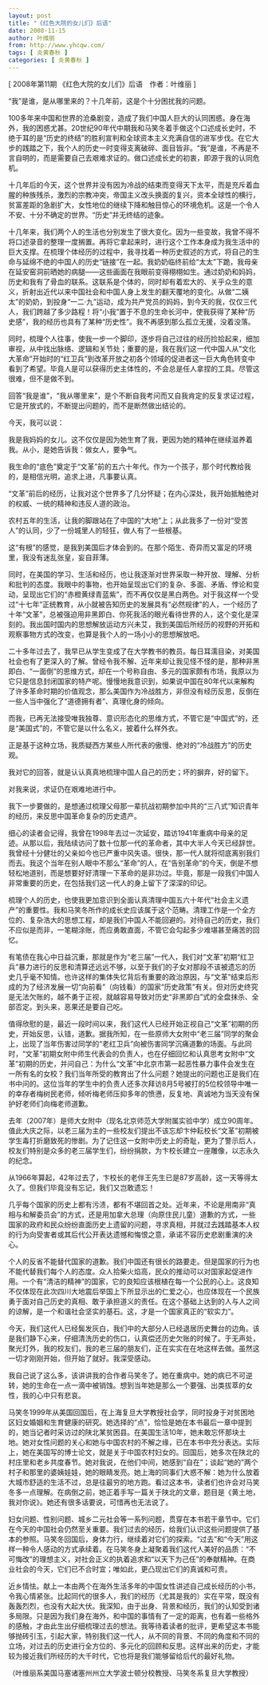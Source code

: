 ```yaml
---
layout: post
title: "《红色大院的女儿们》后语"
date: 2008-11-15
author: 叶维丽
from: http://www.yhcqw.com/
tags: [ 炎黄春秋 ]
categories: [ 炎黄春秋 ]
---
```



[ 2008年第11期 《红色大院的女儿们》后语　作者：叶维丽 ]

“我”是谁，是从哪里来的？十几年前，这是个十分困扰我的问题。


100多年来中国和世界的沧桑剧变，造成了我们中国人巨大的认同困惑。身在海外，我的困惑尤甚。20世纪90年代中期我和马笑冬着手做这个口述成长史时，不绝于耳的是“历史的终结”的胜利宣判和全球资本主义充满自信的进军步伐。在它大步的践踏之下，我个人的历史一时变得支离破碎、面目皆非。“我”是谁，不再是不言自明的，而是需要自己去艰难求证的。做口述成长史的初衷，即源于我的认同危机。


十几年后的今天，这个世界并没有因为冷战的结束而变得天下太平，而是充斥着血腥的种族残杀，激烈的宗教冲突，帝国主义改头换面的复兴，资本全球性的横行，贫富差距的急剧扩大，女性地位的继续下降和触目惊心的环境危机。这是一个令人不安、十分不确定的世界。“历史”并无终结的迹象。


十几年来，我们两个人的生活也分别发生了很大变化。因为一些变故，我曾不得不将口述录音的整理一度搁置。再将它拿起来时，进行这个工作本身成为我生活中的巨大支撑。在梳理个体经历的过程中，我寻找着一种历史叙述的方式，将自己的生命与延绵不绝的中国人的历史“链接”在一起。我奶奶临终前给“太太”下跪，我母亲在延安窑洞前晒她的病腿——这些画面在我眼前变得栩栩如生。通过奶奶和妈妈，历史和我有了骨血的联系。这联系是个体的，同时却有着宏大的、关乎众生的意义，折射出近代以来中国社会和中国人身上发生的翻天覆地的变化。从做“二姨太”的奶奶，到投身“一二·九”运动，成为共产党员的妈妈，到今天的我，仅仅三代人，我们跨越了多少路程！将“小我”置于不息的生命长河中，使我获得了某种“历史感”，我的经历也具有了某种“历史性”。我不再感到那么孤立无援，没着没落。


同时，梳理个人往事，使我一步一个脚印，逐步将自己过往的经历捡拾起来，细加审视，从中找出脉络、逻辑和关节处；重要的是，我在我们这一代中国人从“文化大革命”开始时的“红卫兵”到改革开放之初各个领域的促进者这一巨大角色转变中看到了希望。毕竟人是可以获得历史主体性的，不会总是任人拿捏的工具。尽管这很难，但不是做不到。

回答“我是谁”，“我从哪里来”，是个不断自我考问而又自我肯定的反复求证过程，它是开放式的，不断提出问题的，而不是断然做出结论的。

今天，我可以说：

我是我妈妈的女儿。这不仅仅是因为她生育了我，更因为她的精神在继续滋养着我。从小，是她告诉我：做女人，要争气。

我生命的“底色”奠定于“文革”前的五六十年代。作为一个孩子，那个时代教给我的，是相信光明，追求上进，凡事要认真。

“文革”前后的经历，让我对这个世界多了几分怀疑；在内心深处，我开始抵触绝对的权威、一统的精神和违反人道的政治。

农村五年的生活，让我的脚跟站在了中国的“大地”上；从此我多了一份对“受苦人”的认同，少了一份城里人的轻狂，做人有了一些根基。

这“有根”的感觉，是我到美国后才体会到的。在那个陌生、奇异而又富足的环境里，我没有迷乱张皇，妄自菲薄。


同时，在美国的学习、生活和经历，也让我逐渐对世界采取一种开放、理解、分析和批判的态度。我眼中的事物，也开始呈现出它们的复杂、多面、矛盾、悖论和变动，呈现出它们的“赤橙黄绿青蓝紫”，而不再仅仅是黑白两色。对于我这样一个受过“十七年”正统教育，从小就被告知历史的发展具有“必然规律”的人，一个经历了十年“文革”，总被强迫用非黑即白、你死我活的眼光看待世界的人，这个变化是深刻的。我出国时国内的思想解放运动方兴未艾，我到美国后所经历的视野的开拓和观察事物方式的改变，也算是我个人的一场小小的思想解放吧。


二十多年过去了，我早已从学生变成了在大学教书的教员。每日耳濡目染，对美国社会也有了更深入的了解。曾经令我不解、近年来却让我见怪不怪的是，那种非黑即白、“一面倒”的思维方式，却在一个号称自由、多元的国家颇有市场，我原以为它只是信息封闭国家的特产呢。慢慢地我意识到，如果说中国在80年代以来解构了许多革命时期的价值观念，那么美国作为冷战胜方，非但没有经历反思，反倒在一些人当中强化了“道德拥有者”、真理化身的倾向。

而我，已再无法接受唯我独尊、意识形态化的思维方式，不管它是“中国式”的，还是“美国式”的，不管它是以什么名义，披着什么样外衣。

正是基于这种立场，我质疑西方某些人所代表的傲慢、绝对的“冷战胜方”的历史观。

我对它的回答，就是认认真真地梳理中国人自己的历史；坏的摒弃，好的留下。

对我来说，求证仍在艰难地进行中。

我下一步要做的，是想通过梳理父母那一辈抗战初期参加中共的“三八式”知识青年的经历，来反思中国革命复杂的历史遗产。


细心的读者会记得，我曾在1998年去过一次延安，踏访1941年重病中母亲的足迹。从那以后，我陆续访问了数十位那一代的革命者，其中大半人今天已经辞世。我曾经十分健壮的父亲如今也已严重中风失语。很快，那一代人就将彻底离别我们而去。我这个当年在别人眼中不那么“革命”的人，在“告别革命”的今天，倒是不想轻松地道别，而是想要好好清理一下革命的是非功过。毕竟，那是一段我们中国人非常重要的历史，在包括我们这一代人的身上留下了深深的印记。


梳理个人的历史，也使我更加意识到全面认真清理中国五六十年代“社会主义遗产”的重要性。我和马笑冬所作的成长史应该属于这个范畴。清理工作是一个全方位的、复杂浩大的思想工程，却是我们中国人不能回避的。对待自己的历史，我们不应似是而非，一笔糊涂账，而应勇敢直面，不管它会勾起多少难堪甚至痛苦的回忆。


有笔债在我心中日益沉重，那就是作为“老三届”一代人，我们对“文革”初期“红卫兵”暴力进行的反思和清算还远远不够，以至于我们的子女对那段不该被遗忘的历史几乎毫不知情。也许这样的集体失忆背后有重要的政治原因，与“文革”结束后形成的为了经济发展一切“向前看”（向钱看）的国家“历史政策”有关。但对历史终究是无法欠账的，越不勇于正视，就越容易导致对历史“非黑即白”式的全盘抹杀、全部否定。到头来，恶果还是要自己吃。


值得欣慰的是，最近一段时间以来，我们这代人已经开始正视自己“文革”初期的历史，开始反思，认错，道歉。据我所知，在一些原师大女附中“老三届”同学的聚会上，出现了当年伤害过同学的“老红卫兵”向被伤害同学沉痛道歉的场面。与此同时，“文革”初期女附中师生代表会的负责人，也在仔细回忆和认真思考女附中“文革”初期的历史，并问自己：为什么“文革”中北京市第一起恶性暴力事件会发生在一所有名的女校？我们当年所受的教育出了什么问题？她提出的问题也正是我们在书中问的。这位当年的学生中的负责人还多次拜访8月5号被打的5位校领导中唯一的幸存者梅树民老师，倾听梅老师压抑多年的愤懑，反复地、真诚地为当天没有保护好老师们向梅老师道歉。


去年（2007年）是师大女附中（现名北京师范大学附属实验中学）成立90周年。值此大庆之际，以老三届为主的一些校友们提出不该忘却卞仲耘校长“文革”初期被学生毒打折磨致死的惨剧。为了记住这一女附中历史上的奇耻，更为了警示后人，校友们特别是众多的老三届学生们，纷纷捐款，为卞校长建立一座雕像，以志永久的纪念。

从1966年算起，42年过去了，卞校长的老伴王先生已是87岁高龄，这一天等得太久了。但我们毕竟没有忘记，我们又岂敢遗忘！


几乎每个国家的历史上都有污渍，都有不堪回首之处。近年来，不论是用南非“真相与和解委员会”的方式，还是用加拿大总理（向原住民儿童）道歉的方式，一些国家的政府和民众纷纷直面历史上遗留的问题，寻求真相，并就过去践踏基本人权的行为向受害者或其后代公开表达遗憾和悔恨之意，承诺不容历史悲剧重演的决心。


个人的反省不能替代国家的道歉。我们中国还有很长的路要走。但是国家的行为也不能代替我们每个人的态度。众人拾柴火焰高，民众的推动可以对国家起促进作用。一个有“清洁的精神”的国家，它的良知应该根植在每一个公民的心上。这良知不仅体现在此次四川大地震后举国上下所显示出的仁爱之心，也应体现在一个民族勇于面对自己历史的真相、敢于承担道义的责任。在这个基础上达到的人与人之间的谅解，是一个和谐社会坚实的基石。这，才是一个国家真正的“软实力”。


今天，我们这代人已经鬓发灰白，我们中的大部分人已经退居历史舞台的边角。该是我们静下心来，仔细清洗历史的伤口，认真偿还历史欠账的时候了。于无声处，聚光灯外，我的校友们，我的老三届的朋友们，正在实实在在地这样去做。虽然这一切才刚刚开始，但开始了就好。我深受感动。


我自己说了这么多，该讲讲我的合作者马笑冬了。她在重病中。她的病已不可逆转，她的生命在一点一滴中被销蚀。想到当年她是那么一个要强、出类拔萃的女性，我的心中只有悲哀。


马笑冬1999年从美国回国后，在上海复旦大学教授社会学，同时投身于对贫困地区妇女婚姻和生育健康的研究。她选择的“点”，恰恰是她在本书最后一章中提到的，她当记者时采访过的陕北某贫困县。在美国生活10年，她未敢忘怀那块土地。她对女性问题的关心和她与中国农村的不解之缘，已在本书中充分表达。实际上，她在美国写的博士论文，就是关于中国农村妇女的。回国后，她多次在陕北的村庄里和老乡共度春节。她对我说，在他们中间，她感到“自在”；谈起“她的”两个村子和那里的婆姨娃娃，她的眼睛发亮。她上海的同事们大惑不解：她为什么放着大城市舒适的生活不过，总是往最穷的地方跑。看过这本书，读者们也许会对马笑冬多一点理解。在病倒之前，她正着手写一篇关于陕北的文章，题目是《黄土地，我对你说》。她还有很多话要说，可惜再也无法说了。


妇女问题、性别问题、城乡二元社会等一系列问题，贯穿在本书若干章节中。它们在今天的中国社会仍然至关重要。我们过去的经历，给我们认识这些问题提供了基本的参照。马笑冬回国后，身体力行，继续着对它们的探索。“过去”和“今天”用这样一种令人感动的方式承续着。在马笑冬身上凝聚着我们这代人美好的品质：“不可悔改”的理想主义，对社会正义的执着追求和“以天下为己任”的奉献精神。在商业社会的今天，它们已不合时宜；唯如此，更凸现出它们的真诚和可贵。


近乡情怯。献上一本由两个在海外生活多年的中国女性讲述自己成长经历的小书，令我心情紧张。比起同代的很多人，我们的经历（尤其是我的）实在平常，既没有轰轰烈烈，也没有大起大伏。我深知，由于出身、背景和经历，我们的认知受到诸多局限。只是因为我们身在海外，和中国的事情有了一定的距离，也有着一些格外的感触，才由此生出仔细梳理过去的想法。我等待着读者的批评，更希望这本书能够抛砖引玉，引起大家，特别我们这一代人，从不同的背景、不同的角度和不同的立场，对过去的历史进行全方位的、多元化的回顾和反思。这样出来的历史，才能较为接近我们所经历的大千时代，它也将是我们能够留给后代的最好礼物。

（叶维丽系美国马塞诸塞州州立大学波士顿分校教授、马笑冬系复旦大学教授）



